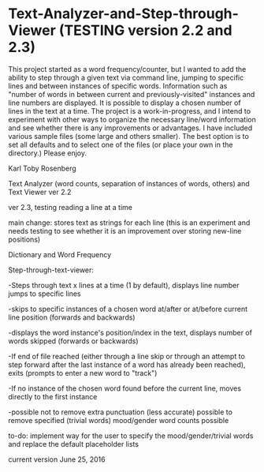 # Text-Analyzer-and-Step-through-Viewer (TESTING version 2.2 and 2.3)
This project started as a word frequency/counter,
but I wanted to add the ability to step through a given text via command line,
jumping to specific lines and between instances of specific words.
Information such as "number of words in between current and previously-visited" instances and line numbers are displayed.
It is possible to display a chosen number of lines in the text at a time.
The project is a work-in-progress, and I intend to experiment with other ways to organize the necessary line/word information and 
see whether there is any improvements or advantages. I have included various sample files (some large and others smaller). 
The best option is to set all defaults and to select one of the files (or place your own in the directory.) Please enjoy.

Karl Toby Rosenberg

Text Analyzer (word counts, separation of instances of words, others) and Text Viewer
ver 2.2

ver 2.3, testing reading a line at a time

main change: stores text as strings for each line
(this is an experiment and needs testing to see whether it is an improvement over storing new-line positions)

Dictionary and Word Frequency

Step-through-text-viewer:

-Steps through text x lines at a time (1 by default), displays line number
jumps to specific lines

-skips to specific instances of a chosen word 
at/after or at/before current line position (forwards and backwards)

-displays the word instance's position/index in the text,
displays number of words skipped (forwards or backwards)

-If end of file reached 
(either through a line skip or through an attempt to step forward after 
the last instance of a word has already been reached),
exits (prompts to enter a new word to "track")

-If no instance of the chosen word found before the current line,
moves directly to the first instance

-possible not to remove extra punctuation (less accurate)
possible to remove specified (trivial words)
mood/gender word counts possible

to-do: implement way for the user to specify the 
mood/gender/trivial words and replace the default placeholder lists

current version June 25, 2016